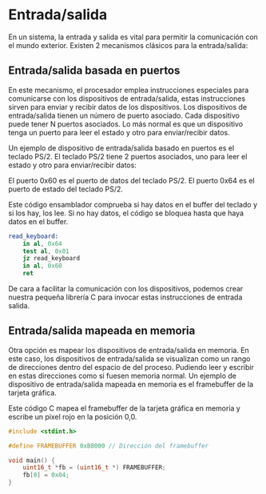 # Entrada/salida

En un sistema, la entrada y salida es vital para permitir la comunicación con el mundo exterior. Existen 2 mecanismos clásicos
para la entrada/salida: 

## Entrada/salida basada en puertos

En este mecanismo, el procesador emplea instrucciones especiales para comunicarse con los dispositivos de entrada/salida, estas
instrucciones sirven para enviar y recibir datos de los dispositivos. Los dispositivos de entrada/salida tienen un número de
puerto asociado. Cada dispositivo puede tener N puertos asociados. Lo más normal es que un dispositivo tenga un puerto para
leer el estado y otro para enviar/recibir datos.

Un ejemplo de dispositivo de entrada/salida basado en puertos es el teclado PS/2. El teclado PS/2 tiene 2 puertos asociados, uno
para leer el estado y otro para enviar/recibir datos:


El puerto 0x60 es el puerto de datos del teclado PS/2. El puerto 0x64 es el puerto de estado del teclado PS/2.

Este código ensamblador comprueba si hay datos en el buffer del teclado y si los hay, los lee. Si no hay datos, el código se
bloquea hasta que haya datos en el buffer.

```nasm
read_keyboard:
    in al, 0x64
    test al, 0x01
    jz read_keyboard
    in al, 0x60
    ret
```

De cara a facilitar la comunicación con los dispositivos, podemos crear nuestra pequeña librería C para invocar estas
instrucciones de entrada salida.

## Entrada/salida mapeada en memoria

Otra opción es mapear los dispositivos de entrada/salida en memoria. En este caso, los dispositivos de entrada/salida se
visualizan como un rango de direcciones dentro del espacio de del proceso. Pudiendo leer y escribir en estas direcciones como si
fuesen memoria normal. Un ejemplo de dispositivo de entrada/salida mapeada en memoria es el framebuffer de la tarjeta gráfica.

Este código C mapea el framebuffer de la tarjeta gráfica en memoria y escribe un pixel rojo en la posición 0,0.

```c
#include <stdint.h>

#define FRAMEBUFFER 0xB8000 // Dirección del framebuffer

void main() {
    uint16_t *fb = (uint16_t *) FRAMEBUFFER;
    fb[0] = 0x04;
}
```


